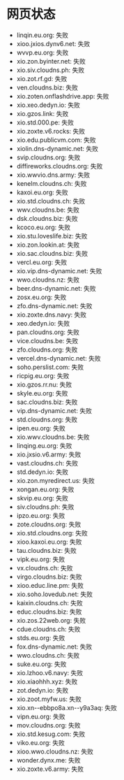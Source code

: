 # 网页状态
- linqin.eu.org: 失败
- xioo.jxios.dynv6.net: 失败
- wvvp.eu.org: 失败
- xio.zon.byinter.net: 失败
- xio.siv.cloudns.ph: 失败
- xio.zot.rf.gd: 失败
- ven.cloudns.biz: 失败
- xio.zoten.onflashdrive.app: 失败
- xio.xeo.dedyn.io: 失败
- xio.gzos.link: 失败
- xio.std.000.pe: 失败
- xio.zoxte.v6.rocks: 失败
- xio.edu.publicvm.com: 失败
- xiolin.dns-dynamic.net: 失败
- svip.cloudns.org: 失败
- diffireworks.cloudns.org: 失败
- xio.wwvio.dns.army: 失败
- kenelm.cloudns.ch: 失败
- kaxoi.eu.org: 失败
- xio.std.cloudns.ch: 失败
- wwv.cloudns.be: 失败
- dsk.cloudns.biz: 失败
- kcoco.eu.org: 失败
- xio.stu.loveslife.biz: 失败
- xio.zon.lookin.at: 失败
- xio.sac.cloudns.biz: 失败
- vercl.eu.org: 失败
- xio.vip.dns-dynamic.net: 失败
- wwo.cloudns.nz: 失败
- beer.dns-dynamic.net: 失败
- zosx.eu.org: 失败
- zfo.dns-dynamic.net: 失败
- xio.zoxte.dns.navy: 失败
- xeo.dedyn.io: 失败
- pan.cloudns.org: 失败
- vice.cloudns.be: 失败
- zfo.cloudns.org: 失败
- vercel.dns-dynamic.net: 失败
- soho.perslist.com: 失败
- ricpig.eu.org: 失败
- xio.gzos.rr.nu: 失败
- skyle.eu.org: 失败
- sac.cloudns.biz: 失败
- vip.dns-dynamic.net: 失败
- std.cloudns.org: 失败
- ipen.eu.org: 失败
- xio.wwv.cloudns.be: 失败
- linqing.eu.org: 失败
- xio.jxsio.v6.army: 失败
- vast.cloudns.ch: 失败
- std.dedyn.io: 失败
- xio.zon.myredirect.us: 失败
- xongan.eu.org: 失败
- skvip.eu.org: 失败
- siv.cloudns.ph: 失败
- ipzo.eu.org: 失败
- zote.cloudns.org: 失败
- xio.std.cloudns.org: 失败
- xioo.kaxoi.eu.org: 失败
- tau.cloudns.biz: 失败
- vipk.eu.org: 失败
- vx.cloudns.ch: 失败
- virgo.cloudns.biz: 失败
- xioo.educ.line.pm: 失败
- xio.soho.lovedub.net: 失败
- kaixin.cloudns.ch: 失败
- educ.cloudns.biz: 失败
- xio.zos.22web.org: 失败
- cdue.cloudns.ch: 失败
- stds.eu.org: 失败
- fox.dns-dynamic.net: 失败
- wwo.cloudns.ch: 失败
- suke.eu.org: 失败
- xio.lzhoo.v6.navy: 失败
- xio.xiaohhh.xyz: 失败
- zot.dedyn.io: 失败
- xio.zoot.myfw.us: 失败
- xio.xn--ebbpo8a.xn--y9a3aq: 失败
- vipn.eu.org: 失败
- mov.cloudns.org: 失败
- xio.std.kesug.com: 失败
- viko.eu.org: 失败
- xioo.wwo.cloudns.nz: 失败
- wonder.dynx.me: 失败
- xio.zoxte.v6.army: 失败

